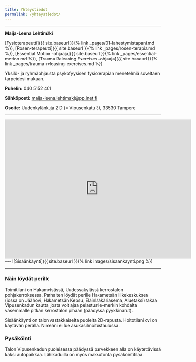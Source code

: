 ```yaml
---
title: Yhteystiedot
permalink: /yhteystiedot/
---
```

---

**Maija-Leena Lehtimäki**


[Fysioterapeutti]({{ site.baseurl }}{% link _pages/01-lahestymistapani.md %}),
[Rosen-terapeutti]({{ site.baseurl }}{% link _pages/rosen-terapia.md %}),
[Essential Motion -ohjaaja]({{ site.baseurl }}{% link _pages/essential-motion.md %}),
[Trauma Releasing Exercises -ohjaaja]({{ site.baseurl }}{% link _pages/trauma-releasing-exercises.md %})

Yksilö- ja ryhmäohjausta psykofyysisen fysioterapian menetelmiä soveltaen
tarpeidesi mukaan.

**Puhelin:** 040 5152 401

**Sähköposti:** [maija-leena.lehtimaki@pp.inet.fi](mailto:maija-leena.lehtimaki@pp.inet.fi)

**Osoite:** Uudenkylänkuja 2 D (= Vipusenkatu 3), 33530 Tampere

---
<iframe
style="border: 0;"
src="https://www.google.com/maps/embed?pb=!1m14!1m8!1m3!1d1904.14228177211!2d23.829252699999998!3d61.494027!3m2!1i1024!2i768!4f13.1!3m3!1m2!1s0x468f209de75f831b%3A0x401dd774022b0955!2sVipusenkatu+3%2C+33530+Tampere!5e0!3m2!1sen!2sfi!4v1411829554925"
width="600"
height="450"
frameborder="0">
</iframe>
---
![Sisäänkäynti]({{ site.baseurl }}{% link images/sisaankaynti.png %})

---
### Näin löydät perille


Toimitilani on Hakametsässä, Uudessakylässä kerrostalon pohjakerroksessa.
Parhaiten löydät perille Hakametsän liikekeskuksen (jossa on Jäähovi, Hakametsän
Kepsu, Eläinlääkäriasema, Aluetaksi) takaa Vipusenkadun kautta, josta voit ajaa
pelastustie-merkin kohdalta vasemmalle pitkän kerrostalon pihaan (päädyssä
pyykkinarut).

Sisäänkäynti on talon vastakkaiselta puolelta 2D-rapusta. Hoitotilani ovi on
käytävän perällä. Nimeäni ei lue asukasilmoitustaulussa.

### Pysäköinti

Talon Vipusenkadun puoleisessa päädyssä parvekkeen alla on
käytettävissä kaksi autopaikkaa. Lähikaduilla on myös maksutonta
pysäköintitilaa.
